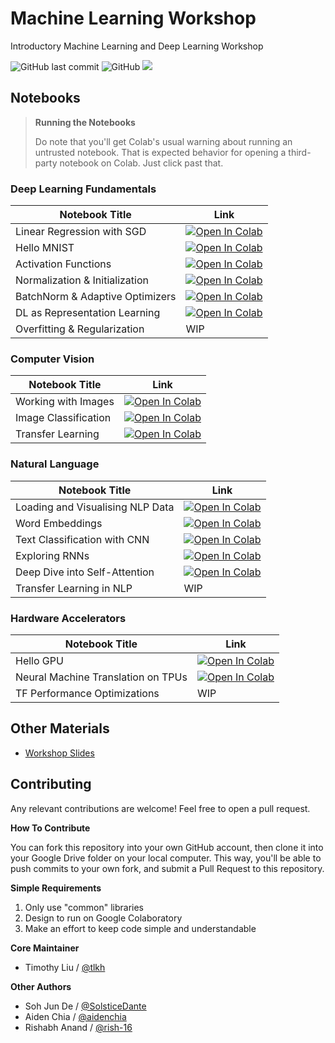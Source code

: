 # Machine Learning Workshop

Introductory Machine Learning and Deep Learning Workshop

![GitHub last commit](https://img.shields.io/github/last-commit/OpenSUTD/machine-learning-workshop.svg) ![GitHub](https://img.shields.io/github/license/OpenSUTD/machine-learning-workshop.svg) ![](https://img.shields.io/github/repo-size/OpenSUTD/machine-learning-workshop.svg)

## Notebooks

>**Running the Notebooks**
>
>Do note that you'll get Colab's usual warning about running an untrusted notebook. That is expected behavior for opening a third-party notebook on Colab. Just click past that.

### Deep Learning Fundamentals

| Notebook Title                       | Link |
| ------------------------------------ | ---- |
| Linear Regression with SGD           | [![Open In Colab](https://colab.research.google.com/assets/colab-badge.svg)](https://colab.research.google.com/github/OpenSUTD/machine-learning-workshop/blob/master/labs/linear_regression_sgd.ipynb) |
| Hello MNIST                          | [![Open In Colab](https://colab.research.google.com/assets/colab-badge.svg)](https://colab.research.google.com/github/OpenSUTD/machine-learning-workshop/blob/master/labs/hello_mnist.ipynb) |
| Activation Functions                 | [![Open In Colab](https://colab.research.google.com/assets/colab-badge.svg)](https://colab.research.google.com/github/OpenSUTD/machine-learning-workshop/blob/master/labs/activation_functions.ipynb) |
| Normalization & Initialization       | [![Open In Colab](https://colab.research.google.com/assets/colab-badge.svg)](https://colab.research.google.com/github/OpenSUTD/machine-learning-workshop/blob/master/labs/normalization_initialization.ipynb) |
| BatchNorm & Adaptive Optimizers      | [![Open In Colab](https://colab.research.google.com/assets/colab-badge.svg)](https://colab.research.google.com/github/OpenSUTD/machine-learning-workshop/blob/master/labs/batchnorm_adaptive_opt.ipynb) |
| DL as Representation Learning        | [![Open In Colab](https://colab.research.google.com/assets/colab-badge.svg)](https://colab.research.google.com/github/OpenSUTD/machine-learning-workshop/blob/master/labs/learning_representations.ipynb) |
| Overfitting & Regularization         | WIP |


### Computer Vision

| Notebook Title                       | Link |
| ------------------------------------ | ---- |
| Working with Images                  | [![Open In Colab](https://colab.research.google.com/assets/colab-badge.svg)](https://colab.research.google.com/github/OpenSUTD/machine-learning-workshop/blob/master/labs/working_with_images.ipynb) |
| Image Classification                 | [![Open In Colab](https://colab.research.google.com/assets/colab-badge.svg)](https://colab.research.google.com/github/OpenSUTD/machine-learning-workshop/blob/master/labs/image_classification.ipynb) |
| Transfer Learning                    | [![Open In Colab](https://colab.research.google.com/assets/colab-badge.svg)](https://colab.research.google.com/github/OpenSUTD/machine-learning-workshop/blob/master/labs/transfer_learning.ipynb) |


### Natural Language

| Notebook Title                       | Link |
| ------------------------------------ | ---- |
| Loading and Visualising NLP Data     | [![Open In Colab](https://colab.research.google.com/assets/colab-badge.svg)](https://colab.research.google.com/github/OpenSUTD/machine-learning-workshop/blob/master/labs/loading_vis_nlp.ipynb) |
| Word Embeddings                      | [![Open In Colab](https://colab.research.google.com/assets/colab-badge.svg)](https://colab.research.google.com/github/OpenSUTD/machine-learning-workshop/blob/master/labs/word_embeddings.ipynb) |
| Text Classification with CNN         | [![Open In Colab](https://colab.research.google.com/assets/colab-badge.svg)](https://colab.research.google.com/github/OpenSUTD/machine-learning-workshop/blob/master/labs/text_classification_cnn.ipynb) |
| Exploring RNNs                       | [![Open In Colab](https://colab.research.google.com/assets/colab-badge.svg)](https://colab.research.google.com/github/OpenSUTD/machine-learning-workshop/blob/master/labs/exploring_rnn.ipynb) |
| Deep Dive into Self-Attention        | [![Open In Colab](https://colab.research.google.com/assets/colab-badge.svg)](https://colab.research.google.com/github/OpenSUTD/machine-learning-workshop/blob/master/labs/exploring_attention.ipynb) |
| Transfer Learning in NLP             | WIP |


### Hardware Accelerators

| Notebook Title                       | Link |
| ------------------------------------ | ---- |
| Hello GPU                            | [![Open In Colab](https://colab.research.google.com/assets/colab-badge.svg)](https://colab.research.google.com/github/OpenSUTD/machine-learning-workshop/blob/master/labs/hello_gpu.ipynb) |
| Neural Machine Translation on TPUs   |  [![Open In Colab](https://colab.research.google.com/assets/colab-badge.svg)](https://colab.research.google.com/github/OpenSUTD/machine-learning-workshop/blob/master/labs/nmt_on_tpu.ipynb) |
| TF Performance Optimizations         | WIP |


## Other Materials

* [Workshop Slides](https://drive.google.com/open?id=1yFUOCdwcvAwMPjRhd37u85h9b78TXS4u)

## Contributing

Any relevant contributions are welcome! Feel free to open a pull request. 

**How To Contribute**

You can fork this repository into your own GitHub account, then clone it into your Google Drive folder on your local computer. This way, you'll be able to push commits to your own fork, and submit a Pull Request to this repository.

**Simple Requirements**

1. Only use "common" libraries
2. Design to run on Google Colaboratory
3. Make an effort to keep code simple and understandable

**Core Maintainer**

* Timothy Liu / [@tlkh](https://github.com/tlkh)

**Other Authors**

* Soh Jun De / [@SolsticeDante](https://github.com/SolsticeDante)
* Aiden Chia / [@aidenchia](https://github.com/aidenchia)
* Rishabh Anand / [@rish-16](https://github.com/rish-16)

